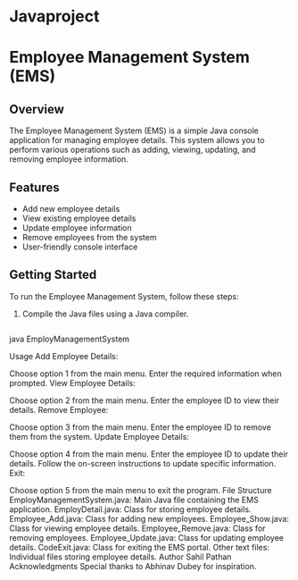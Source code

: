 # Javaproject
# Employee Management System (EMS)

## Overview
The Employee Management System (EMS) is a simple Java console application for managing employee details. This system allows you to perform various operations such as adding, viewing, updating, and removing employee information.

## Features
- Add new employee details
- View existing employee details
- Update employee information
- Remove employees from the system
- User-friendly console interface

## Getting Started
To run the Employee Management System, follow these steps:

1. Compile the Java files using a Java compiler.
   ```bash
java EmployManagementSystem

Usage
Add Employee Details:

Choose option 1 from the main menu.
Enter the required information when prompted.
View Employee Details:

Choose option 2 from the main menu.
Enter the employee ID to view their details.
Remove Employee:

Choose option 3 from the main menu.
Enter the employee ID to remove them from the system.
Update Employee Details:

Choose option 4 from the main menu.
Enter the employee ID to update their details.
Follow the on-screen instructions to update specific information.
Exit:

Choose option 5 from the main menu to exit the program.
File Structure
EmployManagementSystem.java: Main Java file containing the EMS application.
EmployDetail.java: Class for storing employee details.
Employee_Add.java: Class for adding new employees.
Employee_Show.java: Class for viewing employee details.
Employee_Remove.java: Class for removing employees.
Employee_Update.java: Class for updating employee details.
CodeExit.java: Class for exiting the EMS portal.
Other text files: Individual files storing employee details.
Author
Sahil Pathan
Acknowledgments
Special thanks to Abhinav Dubey for inspiration.
